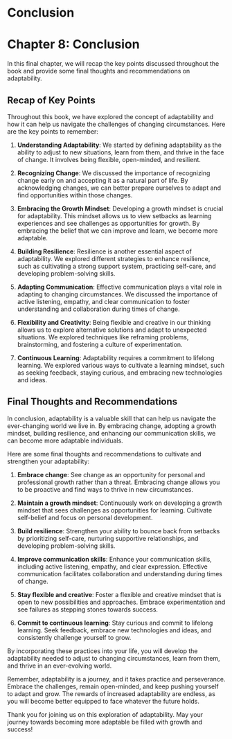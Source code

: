 # Conclusion

Chapter 8: Conclusion
=====================

In this final chapter, we will recap the key points discussed throughout the book and provide some final thoughts and recommendations on adaptability.

Recap of Key Points
-------------------

Throughout this book, we have explored the concept of adaptability and how it can help us navigate the challenges of changing circumstances. Here are the key points to remember:

1. **Understanding Adaptability**: We started by defining adaptability as the ability to adjust to new situations, learn from them, and thrive in the face of change. It involves being flexible, open-minded, and resilient.

2. **Recognizing Change**: We discussed the importance of recognizing change early on and accepting it as a natural part of life. By acknowledging changes, we can better prepare ourselves to adapt and find opportunities within those changes.

3. **Embracing the Growth Mindset**: Developing a growth mindset is crucial for adaptability. This mindset allows us to view setbacks as learning experiences and see challenges as opportunities for growth. By embracing the belief that we can improve and learn, we become more adaptable.

4. **Building Resilience**: Resilience is another essential aspect of adaptability. We explored different strategies to enhance resilience, such as cultivating a strong support system, practicing self-care, and developing problem-solving skills.

5. **Adapting Communication**: Effective communication plays a vital role in adapting to changing circumstances. We discussed the importance of active listening, empathy, and clear communication to foster understanding and collaboration during times of change.

6. **Flexibility and Creativity**: Being flexible and creative in our thinking allows us to explore alternative solutions and adapt to unexpected situations. We explored techniques like reframing problems, brainstorming, and fostering a culture of experimentation.

7. **Continuous Learning**: Adaptability requires a commitment to lifelong learning. We explored various ways to cultivate a learning mindset, such as seeking feedback, staying curious, and embracing new technologies and ideas.

Final Thoughts and Recommendations
----------------------------------

In conclusion, adaptability is a valuable skill that can help us navigate the ever-changing world we live in. By embracing change, adopting a growth mindset, building resilience, and enhancing our communication skills, we can become more adaptable individuals.

Here are some final thoughts and recommendations to cultivate and strengthen your adaptability:

1. **Embrace change**: See change as an opportunity for personal and professional growth rather than a threat. Embracing change allows you to be proactive and find ways to thrive in new circumstances.

2. **Maintain a growth mindset**: Continuously work on developing a growth mindset that sees challenges as opportunities for learning. Cultivate self-belief and focus on personal development.

3. **Build resilience**: Strengthen your ability to bounce back from setbacks by prioritizing self-care, nurturing supportive relationships, and developing problem-solving skills.

4. **Improve communication skills**: Enhance your communication skills, including active listening, empathy, and clear expression. Effective communication facilitates collaboration and understanding during times of change.

5. **Stay flexible and creative**: Foster a flexible and creative mindset that is open to new possibilities and approaches. Embrace experimentation and see failures as stepping stones towards success.

6. **Commit to continuous learning**: Stay curious and commit to lifelong learning. Seek feedback, embrace new technologies and ideas, and consistently challenge yourself to grow.

By incorporating these practices into your life, you will develop the adaptability needed to adjust to changing circumstances, learn from them, and thrive in an ever-evolving world.

Remember, adaptability is a journey, and it takes practice and perseverance. Embrace the challenges, remain open-minded, and keep pushing yourself to adapt and grow. The rewards of increased adaptability are endless, as you will become better equipped to face whatever the future holds.

Thank you for joining us on this exploration of adaptability. May your journey towards becoming more adaptable be filled with growth and success!